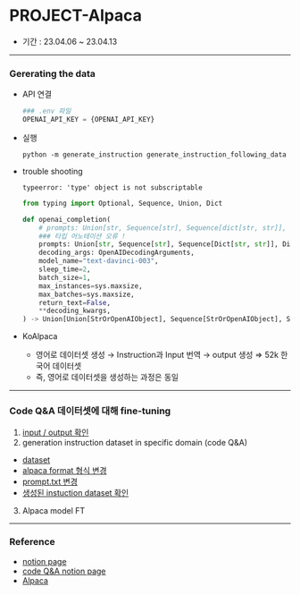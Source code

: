 # PROJECT-Alpaca

- 기간 : 23.04.06 ~ 23.04.13

----
### Gererating the data

- API 연결

    ```python
    ### .env 파일
    OPENAI_API_KEY = {OPENAI_API_KEY}
    ```

- 실행

    ```python -m generate_instruction generate_instruction_following_data```

- trouble shooting

    `typeerror: 'type' object is not subscriptable`

    ```python
    from typing import Optional, Sequence, Union, Dict

    def openai_completion(
        # prompts: Union[str, Sequence[str], Sequence[dict[str, str]], dict[str, str]],
        ### 타입 어노테이션 오류 !
        prompts: Union[str, Sequence[str], Sequence[Dict[str, str]], Dict[str, str]],
        decoding_args: OpenAIDecodingArguments,
        model_name="text-davinci-003",
        sleep_time=2,
        batch_size=1,
        max_instances=sys.maxsize,
        max_batches=sys.maxsize,
        return_text=False,
        **decoding_kwargs,
    ) -> Union[Union[StrOrOpenAIObject], Sequence[StrOrOpenAIObject], Sequence[Sequence[StrOrOpenAIObject]],]:
    ```

- KoAlpaca
  - 영어로 데이터셋 생성 → Instruction과 Input 번역 → output 생성 ⇒ 52k 한국어 데이터셋
  - 즉, 영어로 데이터셋을 생성하는 과정은 동일

----

### Code Q&A 데이터셋에 대해 fine-tuning

1. [input / output 확인](https://github.com/Chaewon-Leee/PROJECT-Alpaca/blob/main/Check_Input%26Output.ipynb)
2. generation instruction dataset in specific domain (code Q&A)
- [dataset](https://github.com/jadecxliu/codeqa)
- [alpaca format 형식 변경](https://github.com/Chaewon-Leee/PROJECT-Alpaca/blob/main/code_alpaca/make_dataset.py)
- [prompt.txt 변경](https://github.com/Chaewon-Leee/PROJECT-Alpaca/blob/main/code_alpaca/code_prompt.txt)
- [생성된 instuction dataset 확인](https://github.com/Chaewon-Leee/PROJECT-Alpaca/blob/main/code_alpaca/code_regen.json)
3. Alpaca model FT
----
### Reference
- [notion page](https://royal-tiger-88d.notion.site/Alpaca-KoAlpaca-b7584b13b81c45f0bdd2ca1a62d29707)
- [code Q&A notion page](https://www.notion.so/Alpaca-model-in-specific-domain-code-Q-A-6f3c8647f79c4c7585c65ad739fa1394?pvs=4)
- [Alpaca](https://github.com/tatsu-lab/stanford_alpaca)
